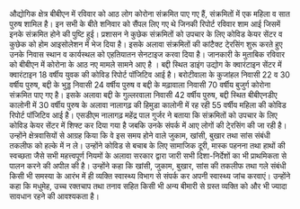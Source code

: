 औद्योगिक क्षेत्र बीबीएन में रविवार को आठ लोग कोरोना संक्रमित पाए गए हैं, संक्रमितों में एक महिला व सात पुरुष शामिल है। इन सभी के बीते शनिवार को सैंपल लिए गए थे जिनकी रिपोर्ट रविवार शाम आई जिसमें इनके संक्रमित होने की पुष्टि हुई। प्रशासन ने कुछेक संक्रमितों को उपचार के लिए कोविड केयर सेंटर व कुछेक को होम आइसोलेशन में भेज दिया है। इसके अलावा संक्रमितों की कांटैक्ट टे्रसिंग शुरू करते हुए उनके निवास स्थान व कार्यस्थल को एहतियातन सेनटाइज करवा दिया है। जानकारी के मुताबिक रविवार को बीबीएन में कोरोना के आठ नए मामले सामने आए है । बद्दी स्थित डाइंग उद्योग के क्वारंटाइन सेंटर में क्वारंटाइन 18 वर्षीय युवक की कोविड रिपोर्ट पॉजिटिव आई है। बरोटीवाला के कुजांहल निवासी 22 व 30 वर्षीय पुरुष, बद्दी के भुड्ड निवासी 24 वर्षीय पुरुष व बद्दी के मढ़ावाला निवासी 70 वर्षीय बुजुर्ग कोरोना संक्रमित पाए गए है।
इसके अलावा बद्दी के गुल्लरवाला निवासी 42 वर्षीय पुरुष, बद्दी स्थित बीबीएनडीए कालोनी में 30 वर्षीय पुरुष के अलावा नालागढ़ की हिमुडा कालोनी में रह रही 55 वर्षीय महिला की कोविड रिपोर्ट पॉजिटिव आई है। एसडीएम नालागढ़ महेंद्र पाल गुर्जर ने बताया कि संक्रमितों को उपचार के लिए कोविड केयर सेंटर में शिफ्ट कर दिया गया है जबकि उनके संपर्क में आए लोगों की टे्रसिंग की जा रही है। उन्होंने क्षेत्रवासियों से आग्रह किया कि वे इस समय होने वाले जुकाम, खांसी, बुखार तथा सांस संबंधी तकलीफ को हल्के में न ले। उन्होंने कोविड से बचाब के लिए सामाजिक दूरी, मास्क पहनना तथा हाथों की स्वच्छता जैसे सभी महत्त्वपूर्ण नियमों के अलावा सरकार द्वारा जारी सभी दिशा-निर्देशों का भी प्राथमिकता से पालन करने की अपील की है। उन्होंने कहा कि खांसी, जुकाम, बुखार, सांस की तकलीफ तथा गले संबंधी किसी भी समस्या के आरंभ में ही व्यक्ति स्वास्थ्य विभाग से संपर्क कर अपनी स्वास्थ्य जांच करवाएं। उन्होंने कहा कि मधुमेह, उच्च रक्तचाप तथा तनाव सहित किसी भी अन्य बीमारी से ग्रस्त व्यक्ति को और भी ज्यादा सावधान रहने की आवश्यकता है।